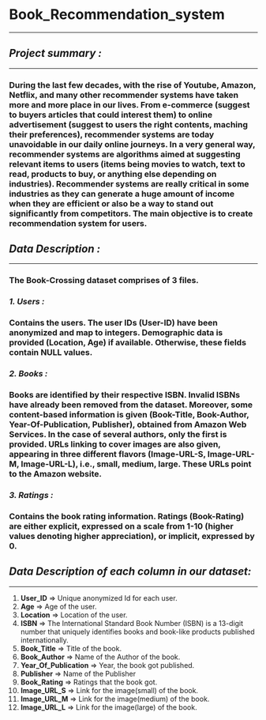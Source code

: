 # Book_Recommendation_system
_ _ _
## ***Project summary :***

---

### During the last few decades, with the rise of Youtube, Amazon, Netflix, and many other recommender systems have taken more and more place in our lives. From e-commerce (suggest to buyers articles that could interest them) to online advertisement (suggest to users the right contents, maching their preferences), recommender systems are today unavoidable in our daily online journeys. In a very general way, recommender systems are algorithms aimed at suggesting relevant items to users (items being movies to watch, text to read, products to buy, or anything else depending on industries). Recommender systems are really critical in some industries as they can generate a huge amount of income when they are efficient or also be a way to stand out significantly from competitors. The main objective is to create recommendation system for users. 


## ***Data Description :***

---

### The Book-Crossing dataset comprises of 3 files.
### ***1. Users :*** 
### Contains the users. The user IDs (User-ID) have been anonymized and map to integers. Demographic data is provided (Location, Age) if available. Otherwise, these fields contain NULL values.
### ***2. Books :***
### Books are identified by their respective ISBN. Invalid ISBNs have already been removed from the dataset. Moreover, some content-based information is given (Book-Title, Book-Author, Year-Of-Publication, Publisher), obtained from Amazon Web Services. In the case of several authors, only the first is provided. URLs linking to cover images are also given, appearing in three different flavors (Image-URL-S, Image-URL-M, Image-URL-L), i.e., small, medium, large. These URLs point to the Amazon website.
### ***3. Ratings :***
### Contains the book rating information. Ratings (Book-Rating) are either explicit, expressed on a scale from 1-10 (higher values denoting higher appreciation), or implicit, expressed by 0.

## ***Data Description of each column in our dataset:***

---

1. **User_ID** ⇒ Unique anonymized Id for each user.
2. **Age** ⇒ Age of the user.
3. **Location** ⇒ Location of the user.
4. **ISBN** ⇒ The International Standard Book Number (ISBN) is a 13-digit number that uniquely identifies books and book-like products published internationally.
5. **Book_Title** ⇒ Title of the book.
6. **Book_Author** ⇒ Name of the Author of the book.
7. **Year_Of_Publication** ⇒ Year, the book got published.
8. **Publisher** ⇒ Name of the Publisher
9. **Book_Rating** ⇒ Ratings that the book got.
10. **Image_URL_S** ⇒ Link for the image(small) of the book.
11. **Image_URL_M** ⇒ Link for the image(medium) of the book.
12. **Image_URL_L** ⇒ Link for the image(large) of the book.


